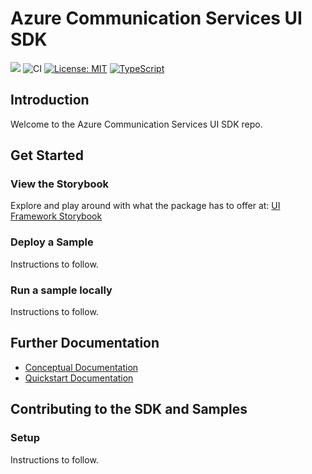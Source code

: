# Azure Communication Services UI SDK
<a href="https://azure.github.com/communication-ui-sdk" target="_blank"><img src="https://raw.githubusercontent.com/storybooks/brand/master/badge/badge-storybook.svg"></a>
![CI](https://github.com/Azure/communication-ui-sdk/workflows/CI/badge.svg?branch=main)
[![License: MIT](https://img.shields.io/badge/License-MIT-yellow.svg)](https://opensource.org/licenses/MIT)
[![TypeScript](https://img.shields.io/badge/%3C%2F%3E-TypeScript-%230074c1.svg)](https://www.typescriptlang.org/)

## Introduction
Welcome to the Azure Communication Services UI SDK repo.

## Get Started
### View the Storybook
Explore and play around with what the package has to offer at: [UI Framework Storybook](https://azure.github.com/communication-ui-sdk)

### Deploy a Sample
Instructions to follow.

### Run a sample locally
Instructions to follow.

## Further Documentation
- [Conceptual Documentation](https://docs.microsoft.com/en-us/azure/communication-services/concepts/ui-framework/ui-sdk-overview)
- [Quickstart Documentation](https://docs.microsoft.com/en-us/azure/communication-services/quickstarts/ui-framework/getting-started-with-components)

## Contributing to the SDK and Samples

### Setup
Instructions to follow.
